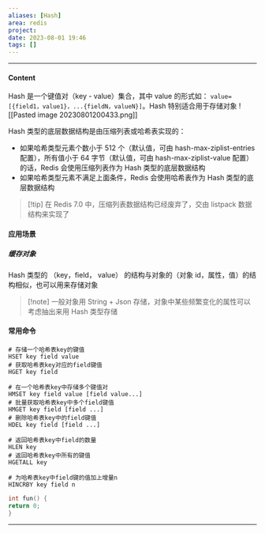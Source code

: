 ```yaml
---
aliases: [Hash]
area: redis
project: 
date: 2023-08-01 19:46
tags: []
---
```

---
#### Content
Hash 是一个键值对（key - value）集合，其中 value 的形式如： `value=[{field1，value1}，...{fieldN，valueN}]`。Hash 特别适合用于存储对象
![[Pasted image 20230801200433.png]]

Hash 类型的底层数据结构是由压缩列表或哈希表实现的：
- 如果哈希类型元素个数小于 512 个（默认值，可由 hash-max-ziplist-entries 配置），所有值小于 64 字节（默认值，可由 hash-max-ziplist-value 配置）的话，Redis 会使用压缩列表作为 Hash 类型的底层数据结构
- 如果哈希类型元素不满足上面条件，Redis 会使用哈希表作为 Hash 类型的底层数据结构

> [!tip] 在 Redis 7.0 中，压缩列表数据结构已经废弃了，交由 listpack 数据结构来实现了

#### 应用场景
##### 缓存对象
Hash 类型的 （key，field， value） 的结构与对象的（对象 id，属性，值）的结构相似，也可以用来存储对象

> [!note] 一般对象用 String + Json 存储，对象中某些频繁变化的属性可以考虑抽出来用 Hash 类型存储

#### 常用命令
```shell
# 存储一个哈希表key的键值
HSET key field value   
# 获取哈希表key对应的field键值
HGET key field

# 在一个哈希表key中存储多个键值对
HMSET key field value [field value...] 
# 批量获取哈希表key中多个field键值
HMGET key field [field ...]       
# 删除哈希表key中的field键值
HDEL key field [field ...]    

# 返回哈希表key中field的数量
HLEN key       
# 返回哈希表key中所有的键值
HGETALL key 

# 为哈希表key中field键的值加上增量n
HINCRBY key field n  
```

```cpp
int fun() {
return 0;
}
```

---
